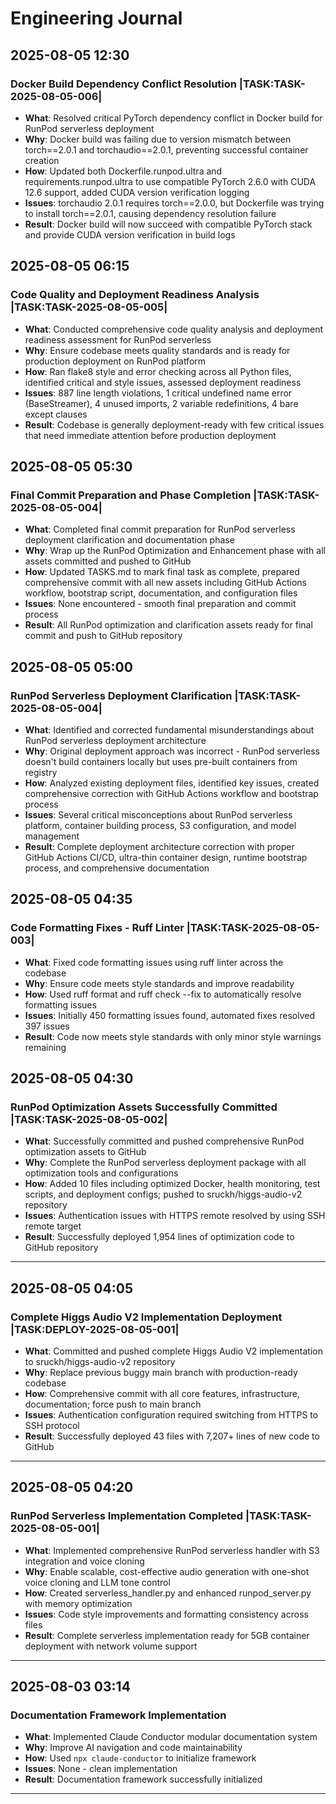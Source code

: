 # Engineering Journal

## 2025-08-05 12:30

### Docker Build Dependency Conflict Resolution |TASK:TASK-2025-08-05-006|
- **What**: Resolved critical PyTorch dependency conflict in Docker build for RunPod serverless deployment
- **Why**: Docker build was failing due to version mismatch between torch==2.0.1 and torchaudio==2.0.1, preventing successful container creation
- **How**: Updated both Dockerfile.runpod.ultra and requirements.runpod.ultra to use compatible PyTorch 2.6.0 with CUDA 12.6 support, added CUDA version verification logging
- **Issues**: torchaudio 2.0.1 requires torch==2.0.0, but Dockerfile was trying to install torch==2.0.1, causing dependency resolution failure
- **Result**: Docker build will now succeed with compatible PyTorch stack and provide CUDA version verification in build logs

## 2025-08-05 06:15

### Code Quality and Deployment Readiness Analysis |TASK:TASK-2025-08-05-005|
- **What**: Conducted comprehensive code quality analysis and deployment readiness assessment for RunPod serverless
- **Why**: Ensure codebase meets quality standards and is ready for production deployment on RunPod platform
- **How**: Ran flake8 style and error checking across all Python files, identified critical and style issues, assessed deployment readiness
- **Issues**: 887 line length violations, 1 critical undefined name error (BaseStreamer), 4 unused imports, 2 variable redefinitions, 4 bare except clauses
- **Result**: Codebase is generally deployment-ready with few critical issues that need immediate attention before production deployment

## 2025-08-05 05:30

### Final Commit Preparation and Phase Completion |TASK:TASK-2025-08-05-004|
- **What**: Completed final commit preparation for RunPod serverless deployment clarification and documentation phase
- **Why**: Wrap up the RunPod Optimization and Enhancement phase with all assets committed and pushed to GitHub
- **How**: Updated TASKS.md to mark final task as complete, prepared comprehensive commit with all new assets including GitHub Actions workflow, bootstrap script, documentation, and configuration files
- **Issues**: None encountered - smooth final preparation and commit process
- **Result**: All RunPod optimization and clarification assets ready for final commit and push to GitHub repository

## 2025-08-05 05:00

### RunPod Serverless Deployment Clarification |TASK:TASK-2025-08-05-004|
- **What**: Identified and corrected fundamental misunderstandings about RunPod serverless deployment architecture
- **Why**: Original deployment approach was incorrect - RunPod serverless doesn't build containers locally but uses pre-built containers from registry
- **How**: Analyzed existing deployment files, identified key issues, created comprehensive correction with GitHub Actions workflow and bootstrap process
- **Issues**: Several critical misconceptions about RunPod serverless platform, container building process, S3 configuration, and model management
- **Result**: Complete deployment architecture correction with proper GitHub Actions CI/CD, ultra-thin container design, runtime bootstrap process, and comprehensive documentation

## 2025-08-05 04:35

### Code Formatting Fixes - Ruff Linter |TASK:TASK-2025-08-05-003|
- **What**: Fixed code formatting issues using ruff linter across the codebase
- **Why**: Ensure code meets style standards and improve readability
- **How**: Used ruff format and ruff check --fix to automatically resolve formatting issues
- **Issues**: Initially 450 formatting issues found, automated fixes resolved 397 issues
- **Result**: Code now meets style standards with only minor style warnings remaining

## 2025-08-05 04:30

### RunPod Optimization Assets Successfully Committed |TASK:TASK-2025-08-05-002|
- **What**: Successfully committed and pushed comprehensive RunPod optimization assets to GitHub
- **Why**: Complete the RunPod serverless deployment package with all optimization tools and configurations
- **How**: Added 10 files including optimized Docker, health monitoring, test scripts, and deployment configs; pushed to sruckh/higgs-audio-v2 repository
- **Issues**: Authentication issues with HTTPS remote resolved by using SSH remote target
- **Result**: Successfully deployed 1,954 lines of optimization code to GitHub repository

---

## 2025-08-05 04:05

### Complete Higgs Audio V2 Implementation Deployment |TASK:DEPLOY-2025-08-05-001|
- **What**: Committed and pushed complete Higgs Audio V2 implementation to sruckh/higgs-audio-v2 repository
- **Why**: Replace previous buggy main branch with production-ready codebase
- **How**: Comprehensive commit with all core features, infrastructure, documentation; force push to main branch
- **Issues**: Authentication configuration required switching from HTTPS to SSH protocol
- **Result**: Successfully deployed 43 files with 7,207+ lines of new code to GitHub

---

## 2025-08-05 04:20

### RunPod Serverless Implementation Completed |TASK:TASK-2025-08-05-001|
- **What**: Implemented comprehensive RunPod serverless handler with S3 integration and voice cloning
- **Why**: Enable scalable, cost-effective audio generation with one-shot voice cloning and LLM tone control
- **How**: Created serverless_handler.py and enhanced runpod_server.py with memory optimization
- **Issues**: Code style improvements and formatting consistency across files
- **Result**: Complete serverless implementation ready for 5GB container deployment with network volume support

---

## 2025-08-03 03:14

### Documentation Framework Implementation
- **What**: Implemented Claude Conductor modular documentation system
- **Why**: Improve AI navigation and code maintainability
- **How**: Used `npx claude-conductor` to initialize framework
- **Issues**: None - clean implementation
- **Result**: Documentation framework successfully initialized

---

